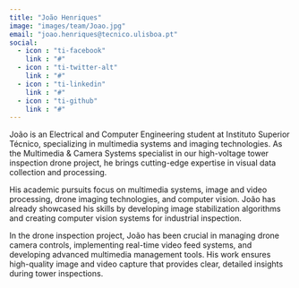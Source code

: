 ```yaml
---
title: "João Henriques"
image: "images/team/Joao.jpg"
email: "joao.henriques@tecnico.ulisboa.pt"
social:
  - icon : "ti-facebook"
    link : "#"
  - icon : "ti-twitter-alt"
    link : "#"
  - icon : "ti-linkedin"
    link : "#"
  - icon : "ti-github"
    link : "#"
---
```


João is an Electrical and Computer Engineering student at Instituto Superior Técnico, specializing in multimedia systems and imaging technologies. As the Multimedia & Camera Systems specialist in our high-voltage tower inspection drone project, he brings cutting-edge expertise in visual data collection and processing.

His academic pursuits focus on multimedia systems, image and video processing, drone imaging technologies, and computer vision. João has already showcased his skills by developing image stabilization algorithms and creating computer vision systems for industrial inspection.

In the drone inspection project, João has been crucial in managing drone camera controls, implementing real-time video feed systems, and developing advanced multimedia management tools. His work ensures high-quality image and video capture that provides clear, detailed insights during tower inspections.
